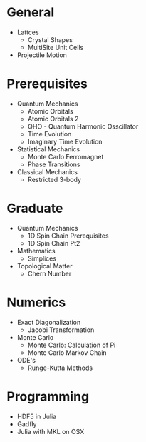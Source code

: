 # General
* Lattces
    * Crystal Shapes
    * MultiSite Unit Cells
* Projectile Motion

# Prerequisites
* Quantum Mechanics
    * Atomic Orbitals
    * Atomic Orbitals 2
    * QHO - Quantum Harmonic Osscillator
    * Time Evolution
    * Imaginary Time Evolution
* Statistical Mechanics
    * Monte Carlo Ferromagnet
    * Phase Transitions
* Classical Mechanics
    * Restricted 3-body

# Graduate
* Quantum Mechanics
    * 1D Spin Chain Prerequisites
    * 1D Spin Chain Pt2
* Mathematics
    * Simplices 
* Topological Matter
    * Chern Number

# Numerics
* Exact Diagonalization
    * Jacobi Transformation
* Monte Carlo
    * Monte Carlo: Calculation of Pi
    * Monte Carlo Markov Chain
* ODE's
    * Runge-Kutta Methods

# Programming
* HDF5 in Julia
* Gadfly
* Julia with MKL on OSX
